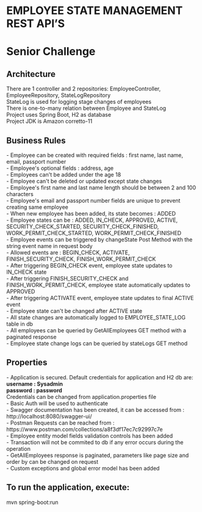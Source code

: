 <h1>EMPLOYEE STATE MANAGEMENT REST API’S</h1>
<h1>Senior Challenge</h1>

<h2>Architecture</h2>
There are 1 controller and 2 repositories: EmployeeController, EmployeeRepository, StateLogRepository </br>
StateLog is used for logging stage changes of employees</br>
There is one-to-many relation between Employee and StateLog</br>
Project uses Spring Boot, H2 as database </br>
Project JDK is Amazon corretto-11 </br>

<h2>Business Rules</h2>
- Employee can be created with required fields : first name, last name, email, passport number </br>
- Employee's optional fields : address, age </br>
- Employees can't be added under the age 18 </br>
- Employee can't be deleted or updated except state changes </br>
- Employee's first name and last name length should be between 2 and 100 characters </br>
- Employee's email and passport number fields are unique to prevent creating same employee </br>
- When new employee has been added, its state becomes : ADDED </br>
- Employee states can be : ADDED, IN_CHECK, APPROVED, ACTIVE, SECURITY_CHECK_STARTED, SECURITY_CHECK_FINISHED, WORK_PERMIT_CHECK_STARTED, WORK_PERMIT_CHECK_FINISHED </br>
- Employee events can be triggered by changeState Post Method with the string event name in request body </br>
- Allowed events are : BEGIN_CHECK, ACTIVATE, FINISH_SECURITY_CHECK, FINISH_WORK_PERMIT_CHECK </br>
- After triggering BEGIN_CHECK event, employee state updates to IN_CHECK state </br>
- After triggering FINISH_SECURITY_CHECK and FINISH_WORK_PERMIT_CHECK, employee state automatically updates to APPROVED </br>
- After triggering ACTIVATE event, employee state updates to final ACTIVE event </br>
- Employee state can't be changed after ACTIVE state </br>
- All state changes are automatically logged to EMPLOYEE_STATE_LOG table in db </br>
- All employees can be queried by GetAllEmployees GET method with a paginated response </br>
- Employee state change logs can be queried by stateLogs GET method

<h2>Properties</h2>
- Application is secured. Default credentials for application and H2 db are: </br>
<B>username : Sysadmin</B> </br>
<B>password : password</B> </br>
Credentials can be changed from application.properties file </br>
- Basic Auth will be used to authenticate </br>
- Swagger documentation has been created, it can be accessed from : </br>
http://localhost:8080/swagger-ui/ </br>
- Postman Requests can be reached from : </br>
https://www.postman.com/collections/a8f3df17ec7c92997c7e </br>
- Employee entity model fields validation controls has been added </br>
- Transaction will not be commited to db if any error occurs during the operation </br>
- GetAllEmployees response is paginated, parameters like page size and order by can be changed on request </br>
- Custom exceptions and global error model has been added </br>

<h2>To run the application, execute:</h2>
mvn spring-boot:run
